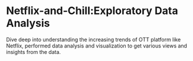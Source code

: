 # Netflix-and-Chill:Exploratory Data Analysis
Dive deep into understanding the increasing trends of OTT platform like Netflix, performed data analysis and visualization to get various views and insights from the data.
